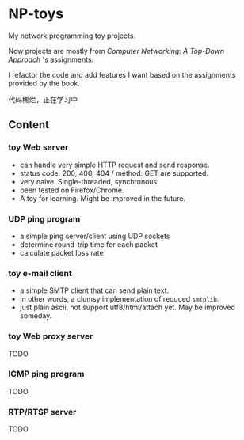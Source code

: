 # NP-toys

My network programming toy projects.

Now projects are mostly from _Computer Networking: A Top-Down Approach_ 's assignments.

I refactor the code and add features I want based on the assignments provided by the book.

代码稀烂，正在学习中

## Content

### toy Web server

- can handle very simple HTTP request and send response.
- status code: 200, 400, 404 / method: GET are supported.
- very naive. Single-threaded, synchronous.
- been tested on Firefox/Chrome.
- A toy for learning. Might be improved in the future.

### UDP ping program

- a simple ping server/client using UDP sockets
- determine round-trip time for each packet
- calculate packet loss rate

### toy e-mail client

- a simple SMTP client that can send plain text.
- in other words, a clumsy implementation of reduced `smtplib`.
- just plain ascii, not support utf8/html/attach yet. May be improved someday.

### toy Web proxy server

TODO

### ICMP ping program

TODO

### RTP/RTSP server

TODO


